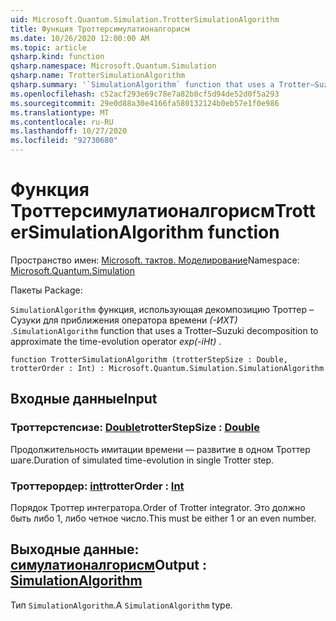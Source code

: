 ```yaml
---
uid: Microsoft.Quantum.Simulation.TrotterSimulationAlgorithm
title: Функция Троттерсимулатионалгорисм
ms.date: 10/26/2020 12:00:00 AM
ms.topic: article
qsharp.kind: function
qsharp.namespace: Microsoft.Quantum.Simulation
qsharp.name: TrotterSimulationAlgorithm
qsharp.summary: '`SimulationAlgorithm` function that uses a Trotter–Suzuki decomposition to approximate the time-evolution operator _exp(-iHt)_.'
ms.openlocfilehash: c52acf293e69c78e7a82b0cf5d94de52d0f5a293
ms.sourcegitcommit: 29e0d88a30e4166fa580132124b0eb57e1f0e986
ms.translationtype: MT
ms.contentlocale: ru-RU
ms.lasthandoff: 10/27/2020
ms.locfileid: "92730680"
---
```

# <a name="trottersimulationalgorithm-function"></a><span data-ttu-id="eb1f2-102">Функция Троттерсимулатионалгорисм</span><span class="sxs-lookup"><span data-stu-id="eb1f2-102">TrotterSimulationAlgorithm function</span></span>

<span data-ttu-id="eb1f2-103">Пространство имен: [Microsoft. тактов. Моделирование](xref:Microsoft.Quantum.Simulation)</span><span class="sxs-lookup"><span data-stu-id="eb1f2-103">Namespace: [Microsoft.Quantum.Simulation](xref:Microsoft.Quantum.Simulation)</span></span>

<span data-ttu-id="eb1f2-104">Пакеты [](https://nuget.org/packages/)</span><span class="sxs-lookup"><span data-stu-id="eb1f2-104">Package: [](https://nuget.org/packages/)</span></span>


<span data-ttu-id="eb1f2-105">`SimulationAlgorithm` функция, использующая декомпозицию Троттер – Сузуки для приближения оператора времени _(-ИХТ)_ .</span><span class="sxs-lookup"><span data-stu-id="eb1f2-105">`SimulationAlgorithm` function that uses a Trotter–Suzuki decomposition to approximate the time-evolution operator _exp(-iHt)_ .</span></span>

```qsharp
function TrotterSimulationAlgorithm (trotterStepSize : Double, trotterOrder : Int) : Microsoft.Quantum.Simulation.SimulationAlgorithm
```


## <a name="input"></a><span data-ttu-id="eb1f2-106">Входные данные</span><span class="sxs-lookup"><span data-stu-id="eb1f2-106">Input</span></span>

### <a name="trotterstepsize--double"></a><span data-ttu-id="eb1f2-107">Троттерстепсизе: [Double](xref:microsoft.quantum.lang-ref.double)</span><span class="sxs-lookup"><span data-stu-id="eb1f2-107">trotterStepSize : [Double](xref:microsoft.quantum.lang-ref.double)</span></span>

<span data-ttu-id="eb1f2-108">Продолжительность имитации времени — развитие в одном Троттер шаге.</span><span class="sxs-lookup"><span data-stu-id="eb1f2-108">Duration of simulated time-evolution in single Trotter step.</span></span>


### <a name="trotterorder--int"></a><span data-ttu-id="eb1f2-109">Троттерордер: [int](xref:microsoft.quantum.lang-ref.int)</span><span class="sxs-lookup"><span data-stu-id="eb1f2-109">trotterOrder : [Int](xref:microsoft.quantum.lang-ref.int)</span></span>

<span data-ttu-id="eb1f2-110">Порядок Троттер интегратора.</span><span class="sxs-lookup"><span data-stu-id="eb1f2-110">Order of Trotter integrator.</span></span> <span data-ttu-id="eb1f2-111">Это должно быть либо 1, либо четное число.</span><span class="sxs-lookup"><span data-stu-id="eb1f2-111">This must be either 1 or an even number.</span></span>



## <a name="output--simulationalgorithm"></a><span data-ttu-id="eb1f2-112">Выходные данные: [симулатионалгорисм](xref:Microsoft.Quantum.Simulation.SimulationAlgorithm)</span><span class="sxs-lookup"><span data-stu-id="eb1f2-112">Output : [SimulationAlgorithm](xref:Microsoft.Quantum.Simulation.SimulationAlgorithm)</span></span>

<span data-ttu-id="eb1f2-113">Тип `SimulationAlgorithm`.</span><span class="sxs-lookup"><span data-stu-id="eb1f2-113">A `SimulationAlgorithm` type.</span></span>